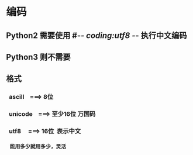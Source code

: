 # 编码

## Python2 需要使用 #-*- coding:utf8 -*- 执行中文编码  
## Python3 则不需要

## 格式  
### &nbsp;&nbsp;ascill&nbsp;&nbsp;&nbsp;&nbsp;===>&nbsp;8位&nbsp;   

### &nbsp;&nbsp;unicode&nbsp;&nbsp;&nbsp;     ===>&nbsp;至少16位&nbsp;万国码
  
### &nbsp;&nbsp;utf8&nbsp;&nbsp;&nbsp;&nbsp;  ===>&nbsp;16位&nbsp;   表示中文
#### &nbsp;&nbsp;&nbsp;能用多少就用多少，灵活
